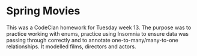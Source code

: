 # Spring Movies
This was a CodeClan homework for Tuesday week 13. The purpose was to practice working with enums, practice using Insomnia to ensure data was passing through correctly and to annotate one-to-many/many-to-one relationships. It modelled films, directors and actors.
